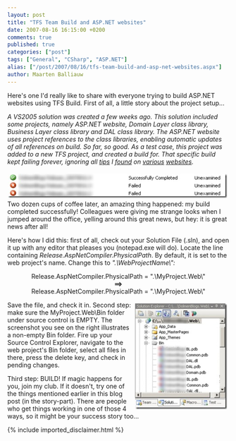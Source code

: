 ```yaml
---
layout: post
title: "TFS Team Build and ASP.NET websites"
date: 2007-08-16 16:15:00 +0200
comments: true
published: true
categories: ["post"]
tags: ["General", "CSharp", "ASP.NET"]
alias: ["/post/2007/08/16/tfs-team-build-and-asp-net-websites.aspx"]
author: Maarten Balliauw
---
```

<p>Here's one I'd really like to share with everyone trying to build ASP.NET websites using TFS Build. First of all, a little story about the project setup...</p> <p><i>A VS2005 solution was created a few weeks ago. This solution included some projects, namely ASP.NET website, Domain Layer class library, Business Layer class library and DAL class library. The ASP.NET website uses project references to the class libraries, enabling automatic updates of all references on build. So far, so good. As a test case, this project was added to a new TFS project, and created a build for. That specific build kept failing forever, ignoring all </i><a href="http://msdn2.microsoft.com/en-us/teamsystem/aa718895.aspx" mce_href="http://msdn2.microsoft.com/en-us/teamsystem/aa718895.aspx" target="_blank"><i>tips</i></a><i> I </i><a href="http://msdn2.microsoft.com/en-us/teamsystem/aa718894.aspx" mce_href="http://msdn2.microsoft.com/en-us/teamsystem/aa718894.aspx" target="_blank"><i>found</i></a><i> on </i><a href="http://forums.microsoft.com/MSDN/ShowPost.aspx?PostID=514956&amp;SiteID=1" mce_href="http://forums.microsoft.com/MSDN/ShowPost.aspx?PostID=514956&amp;SiteID=1" target="_blank"><i>various</i></a><i> </i><a href="http://forums.asp.net/p/984258/1282520.aspx" mce_href="http://forums.asp.net/p/984258/1282520.aspx" target="_blank"><i>websites</i></a><i>.</i></p> <p><a href="/images/WindowsLiveWriter/TFSTeamBuildandASP.NETwebsites_85C5/20070816buildok.jpg" mce_href="/images/WindowsLiveWriter/TFSTeamBuildandASP.NETwebsites_85C5/20070816buildok.jpg" atomicselection="true"><img src="/images/WindowsLiveWriter/TFSTeamBuildandASP.NETwebsites_85C5/20070816buildok_thumb.jpg" title="20070816buildok" style="border: 0px none ;" alt="20070816buildok" mce_src="/images/WindowsLiveWriter/TFSTeamBuildandASP.NETwebsites_85C5/20070816buildok_thumb.jpg" align="right" border="0" height="55" hspace="5" vspace="5" width="498"></a> Two dozen cups of coffee later, an amazing thing happened: my build completed successfully! Colleagues were giving me strange looks when I jumped around the office, yelling around this great news, but hey: it is great news after all!</p> <p>Here's how I did this: first of all, check out your Solution File (.sln), and open it up with any editor that pleases you (notepad.exe will do). Locate the line containing <i>Release.AspNetCompiler.PhysicalPath</i>. By default, it is set to the web project's name. Change this to <i>".\WebProjectName\":</i></p> <p align="center">Release.AspNetCompiler.PhysicalPath = ".\MyProject.Web\"<br><b>==&gt;</b><br>Release.AspNetCompiler.PhysicalPath = ".\MyProject.Web\"</p> <p align="left"><a href="/images/WindowsLiveWriter/TFSTeamBuildandASP.NETwebsites_85C5/20070816solutionexplorer.jpg" mce_href="/images/WindowsLiveWriter/TFSTeamBuildandASP.NETwebsites_85C5/20070816solutionexplorer.jpg" atomicselection="true"><img src="/images/WindowsLiveWriter/TFSTeamBuildandASP.NETwebsites_85C5/20070816solutionexplorer_thumb.jpg" title="20070816solutionexplorer" style="border: 0px none ;" alt="20070816solutionexplorer" mce_src="/images/WindowsLiveWriter/TFSTeamBuildandASP.NETwebsites_85C5/20070816solutionexplorer_thumb.jpg" align="right" border="0" height="240" hspace="5" vspace="5" width="209"></a> Save the file, and check it in. Second step: make sure the MyProject.Web\Bin folder under source control is EMPTY. The screenshot you see on the right illustrates a non-empty Bin folder. Fire up your Source Control Explorer, navigate to the web project's Bin folder, select all files in there, press the delete key, and check in pending changes.</p> <p align="left">Third step: BUILD! If magic happens for you, join my club. If it doesn't, try one of the things mentioned earlier in this blog post (in the story-part). There are people who get things working in one of those 4 ways, so it might be your success story too...</p>

{% include imported_disclaimer.html %}

